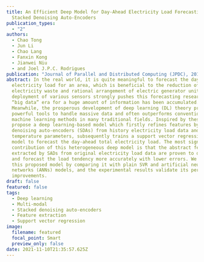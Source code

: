 ```yaml
---
title: An Efficient Deep Model for Day-Ahead Electricity Load Forecasting with
  Stacked Denoising Auto-Encoders
publication_types:
  - "2"
authors:
  - Chao Tong
  - Jun Li
  - Chao Lang
  - Fanxin Kong
  - Jianwei Niu
  - and Joel J.P.C. Rodrigues
publication: "Journal of Parallel and Distributed Computing (JPDC), 2017. "
abstract: In the real world, it is quite meaningful to forecast the day-ahead
  electricity load for an area, which is beneficial to the reduction of
  electricity waste and rational arrangement of electric generator units. The
  deployment of various sensors strongly pushes this forecasting research into a
  “big data” era for a huge amount of information has been accumulated.
  Meanwhile, the prosperous development of deep learning (DL) theory provides
  powerful tools to handle massive data and often outperforms conventional
  machine learning methods in many traditional fields. Inspired by these, we
  propose a deep learning-based model which firstly refines features by stacked
  denoising auto-encoders (SDAs) from history electricity load data and related
  temperature parameters, subsequently trains a support vector regression (SVR)
  model to forecast the day-ahead total electricity load. The most significant
  contribution of this heterogeneous deep model is that the abstract features
  extracted by SADs from original electricity load data are proven to describe
  and forecast the load tendency more accurately with lower errors. We evaluate
  this proposed model by comparing it with plain SVR and artificial neural
  networks (ANNs) models, and the experimental results validate its performance
  improvements.
draft: false
featured: false
tags:
  - Deep learning
  - Multi-modal
  - Stacked denoising auto-encoders
  - Feature extraction
  - Support vector regression
image:
  filename: featured
  focal_point: Smart
  preview_only: false
date: 2021-11-10T21:35:57.625Z
---
```

